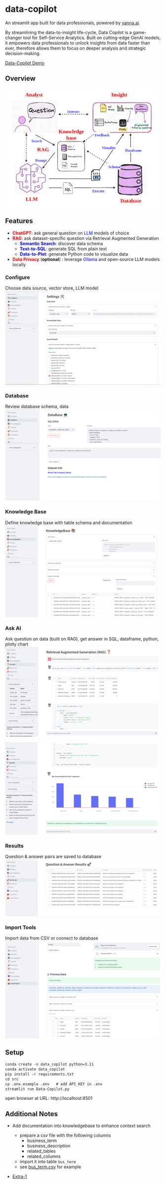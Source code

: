 # data-copilot

An streamlit app built for data professionals, powered by [vanna.ai](https://github.com/vanna-ai).

By streamlining the data-to-insight life-cycle, Data Copilot is a game-changer tool for Self-Service Analytics. Built on cutting-edge GenAI models, it empowers data professionals to unlock insights from data faster than ever, therefore allows them to focus on deeper analysis and strategic decision-making.

[Data-Copilot Demo](https://www.youtube.com/watch?v=Xwf8UI5gM5k)

## Overview
![welcome](https://raw.githubusercontent.com/gongwork/data-copilot/refs/heads/main/docs/00-data-copilot-arch-design.png)

## Features

- **<span style="color: red;">ChatGPT</span>**: ask general question on <span style="color: blue;">LLM</span> models of choice 
- **<span style="color: red;">RAG</span>**: ask dataset-specific question via Retrieval Augmented Generation
    - **<span style="color: blue;">Semantic Search</span>**: discover data schema
    - **<span style="color: blue;">Text-to-SQL</span>**: generate SQL from plain text
    - **<span style="color: blue;">Data-to-Plot</span>**: generate Python code to visualize data 
- **<span style="color: red;">Data Privacy</span>** (__optional__) : leverage  <span style="color: blue;">Ollama</span> and open-source LLM models locally 


### Configure
Choose data source, vector store, LLM model
![configure](https://raw.githubusercontent.com/gongwork/data-copilot/refs/heads/main/docs/p1-config.png)


### Database
Review database schema, data
![database](https://raw.githubusercontent.com/gongwork/data-copilot/refs/heads/main/docs/p2-database.png)


### Knowledge Base
Define knowledge base with table schema and documentation
![knowledgebase](https://raw.githubusercontent.com/gongwork/data-copilot/refs/heads/main/docs/p3-knowledgebase.png)

### Ask AI
Ask question on data (built on RAG), get answer in SQL, dataframe, python, plotly chart
![rag1](https://raw.githubusercontent.com/gongwork/data-copilot/refs/heads/main/docs/p4-rag-1.png)

![rag2](https://raw.githubusercontent.com/gongwork/data-copilot/refs/heads/main/docs/p4-rag-2.png)

### Results
Question & answer pairs are saved to database
![results](https://raw.githubusercontent.com/gongwork/data-copilot/refs/heads/main/docs/p5-results.png)

### Import Tools
Import data from CSV or connect to database
![import](https://raw.githubusercontent.com/gongwork/data-copilot/refs/heads/main/docs/p9-import-sqlite.png)



## Setup

```
conda create -n data_copilot python=3.11
conda activate data_copilot
pip install -r requirements.txt 
cd src
cp .env.example .env   # add API_KEY in .env
streamlit run Data-Copilot.py
```

open browser at URL: http://localhost:8501

## Additional Notes

- Add documentation into knowledgebase to enhance context search
    - prepare a csv file with the following columns
        - business_term
        - business_description
        - related_tables
        - related_columns
    - import it into table `bus_term`
    - see [bus_term.csv](https://github.com/wgong/py4kids/blob/master/lesson-18-ai/vanna/note_book/data/company_rank/bus_term.csv) for example

- [Extra-1](https://raw.githubusercontent.com/gongwork/data-copilot/refs/heads/main/docs/README-extra-1.md)



